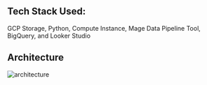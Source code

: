 ## Tech Stack Used:
GCP Storage, Python, Compute Instance, Mage Data Pipeline Tool, BigQuery, and Looker Studio

## Architecture
![architecture](https://github.com/Ridham-Shah-25/Uber-Data-Engineering-Project/assets/76242216/c56a7f3f-1375-4fa0-97a2-b29fa919e2f9)
